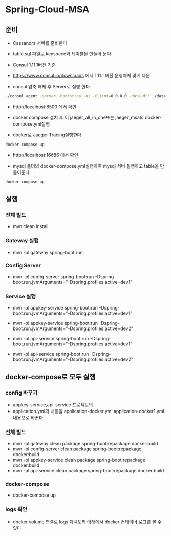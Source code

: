 # Spring-Cloud-MSA

## 준비

* Cassandra 서버를 준비한다
* table.sql 파일로 keyspace와 테이블을 만들어 둔다

* Consul 1.11.1버전 기준
* https://www.consul.io/downloads 에서 1.11.1 버전 운영체제 맞게 다운
* consul 압축 해제 후 Server로 실행 한다

```bash
./consul agent -server -bootstrap -ui -client=0.0.0.0 -data-dir ./data --bind=127.0.0.1 &
```
* http://localhost:8500 에서 확인


* docker compose 설치 후 이 jaeger_all_in_one또는 jaeger_msa의 docker-compose.yml실행 
* docker로 Jaeger Tracing실행한다
```bash
docker-compose up
```
* http://localhost:16686 에서 확인

* mysql 폴더의 docker-compose.yml실행하여 mysql 서버 실행하고 table을 만들어준다
```bash
docker-compose up
```

## 실행

### 전체 빌드
* mvn clean install

### Gateway 실행
* mvn -pl gateway spring-boot:run

### Config Server
* mvn -pl config-server spring-boot:run -Dspring-boot.run.jvmArguments="-Dspring.profiles.active=dev1"

### Service 실행
* mvn -pl appkey-service spring-boot:run -Dspring-boot.run.jvmArguments="-Dspring.profiles.active=dev1"
* mvn -pl appkey-service spring-boot:run -Dspring-boot.run.jvmArguments="-Dspring.profiles.active=dev2"

* mvn -pl api-service spring-boot:run -Dspring-boot.run.jvmArguments="-Dspring.profiles.active=dev1"
* mvn -pl api-service spring-boot:run -Dspring-boot.run.jvmArguments="-Dspring.profiles.active=dev2"

## docker-compose로 모두 실행

### config 바꾸기
* appkey-service,api-service 프로젝트의 
* application.yml의 내용을 application-docker.yml application-docker1.yml내용으로 바꾼다

### 전체 빌드
* mvn -pl gateway clean package spring-boot:repackage docker:build
* mvn -pl config-server clean package spring-boot:repackage docker:build
* mvn -pl appkey-service clean package spring-boot:repackage docker:build
* mvn -pl api-service clean package spring-boot:repackage docker:build

### docker-compose
* docker-compose up

### logs 확인
* docker volume 연결로 logs 디렉토리 아래에서 docker 컨테이너 로그를 볼 수 있다